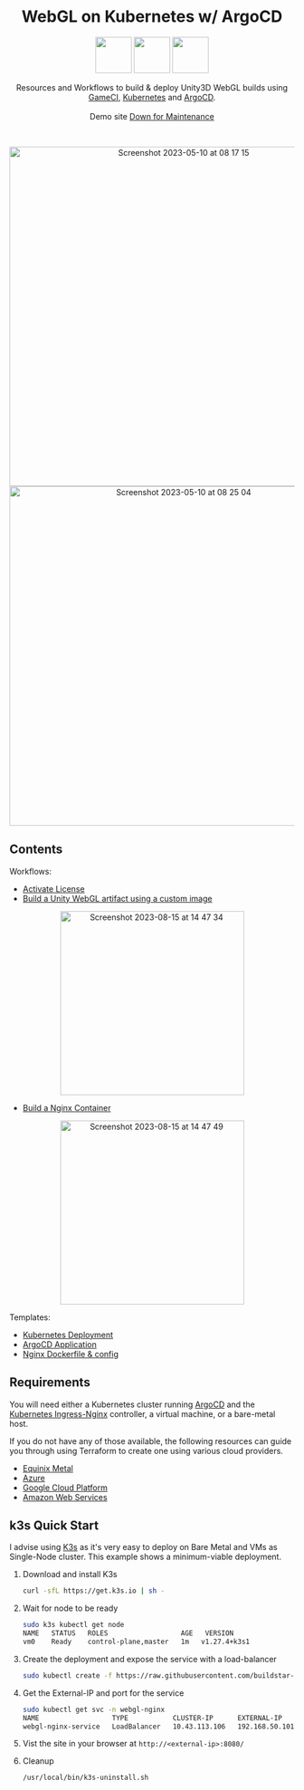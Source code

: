 <h1 align=center>
WebGL on Kubernetes w/ ArgoCD
</h1>

<p align="center">
  <img width="64" src="https://icons-for-free.com/iconfiles/png/512/kubernetes-1331550890056502145.png">
  <img width="64" src="https://icons-for-free.com/iconfiles/png/512/argocd-1331550886883580947.png">
  <img width="64" src="https://cdn4.iconfinder.com/data/icons/logos-brands-5/24/unity-1024.png">
<p>

<p align=center>
Resources and Workflows to build & deploy Unity3D WebGL builds using <br>
  <a href="https://game.ci/">GameCI</a>, <a href="https://kubernetes.io/">Kubernetes</a> and <a href="https://argo-cd.readthedocs.io/en/stable/">ArgoCD</a>.
<br>
<br>
Demo site <a href="http://webgl-nginx.buildstar.online/">Down for Maintenance</a>
</p>
<br>
<p align="center">
<img width="600" alt="Screenshot 2023-05-10 at 08 17 15" src="https://github.com/buildstars-online/unity-webgl-nginx/assets/84841307/2a05bfc3-b665-4df6-a28d-8a01c06da4c8"> <br>
<img width="600" alt="Screenshot 2023-05-10 at 08 25 04" src="https://github.com/buildstars-online/unity-webgl-nginx/assets/84841307/8fdf7ecf-425e-458f-8550-caf84789d426">
</p>

## Contents

Workflows:
- [Activate License](https://github.com/buildstar-online/unity-webgl-nginx/blob/main/.github/workflows/activation.yml)
- [Build a Unity WebGL artifact using a custom image](https://github.com/buildstar-online/unity-webgl-nginx/blob/main/.github/workflows/build-unity-artifact.yml)

<p align="center">
<img width="325" alt="Screenshot 2023-08-15 at 14 47 34" src="https://github.com/buildstar-online/unity-webgl-nginx/assets/84841307/c46a73cf-1d23-45e6-bc6c-53af9a6c7095">
</p>

- [Build a Nginx Container](https://github.com/buildstar-online/unity-webgl-nginx/blob/main/.github/workflows/build-docker-image.yaml)

<p align="center">
<img width="325" alt="Screenshot 2023-08-15 at 14 47 49" src="https://github.com/buildstar-online/unity-webgl-nginx/assets/84841307/fb9fc851-d508-4779-afc8-66b28a95cfe1">
</p>

Templates:
- [Kubernetes Deployment](https://github.com/buildstar-online/unity-webgl-nginx/blob/main/kubernetes/basic-deployment.yaml)
- [ArgoCD Application](https://github.com/buildstar-online/unity-webgl-nginx/blob/main/argo-app.yaml)
- [Nginx Dockerfile & config](https://github.com/buildstar-online/unity-webgl-nginx/tree/main/docker)


## Requirements

You will need either a Kubernetes cluster running [ArgoCD](https://argo-cd.readthedocs.io/en/stable/) and the [Kubernetes Ingress-Nginx](https://github.com/kubernetes/ingress-nginx) controller, a virtual machine, or a bare-metal host.

If you do not have any of those available, the following resources can guide you through using Terraform to create one using various cloud providers.

- [Equinix Metal](https://github.com/buildstars-online/modules-equinix-tf-spot)
- [Azure](https://github.com/buildstars-online/azure-tf-starter)
- [Google Cloud Platform](https://github.com/buildstars-online/gcp-tf-starter)
- [Amazon Web Services](https://github.com/buildstars-online/modules-aws-ec2)


## k3s Quick Start

I advise using [K3s](https://k3s.io/) as it's very easy to deploy on Bare Metal and VMs as Single-Node cluster. This example shows a minimum-viable deployment.

1. Download and install K3s

    ```bash
    curl -sfL https://get.k3s.io | sh - 
    ```

2. Wait for node to be ready

    ```bash
    sudo k3s kubectl get node
    NAME   STATUS   ROLES                  AGE   VERSION
    vm0    Ready    control-plane,master   1m   v1.27.4+k3s1
    ```

3. Create the deployment and expose the service with a load-balancer

    ```bash
    sudo kubectl create -f https://raw.githubusercontent.com/buildstar-online/unity-webgl-nginx/main/kubernetes/default-k3s-deployment.yaml
    ```

4. Get the External-IP and port for the service

    ```bash
    sudo kubectl get svc -n webgl-nginx
    NAME                  TYPE           CLUSTER-IP      EXTERNAL-IP      PORT(S)          AGE
    webgl-nginx-service   LoadBalancer   10.43.113.106   192.168.50.101   8080:30262/TCP   22m
    ```

4. Vist the site in your browser at `http://<external-ip>:8080/`

5. Cleanup

    ```bash
    /usr/local/bin/k3s-uninstall.sh
    ```


